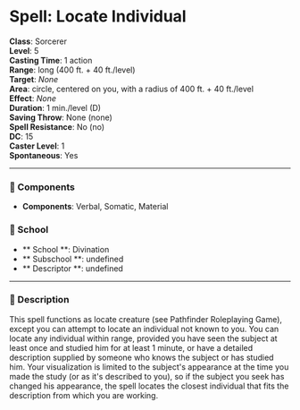 
# Spell: Locate Individual
**Class**: Sorcerer  
**Level**: 5  
**Casting Time**: 1 action  
**Range**: long (400 ft. + 40 ft./level)  
**Target**: _None_  
**Area**: circle, centered on you, with a radius of 400 ft. + 40 ft./level  
**Effect**: _None_  
**Duration**: 1 min./level (D)  
**Saving Throw**: None (none)  
**Spell Resistance**: No (no)  
**DC**: 15  
**Caster Level**: 1  
**Spontaneous**: Yes

---

### 🔮 Components
- **Components**: Verbal, Somatic, Material

### 🏫 School
- ** School **: Divination
- ** Subschool **: undefined
- ** Descriptor **: undefined
---

### 📜 Description
This spell functions as locate creature (see Pathfinder Roleplaying Game), except you can attempt to locate an individual not known to you. You can locate any individual within range, provided you have seen the subject at least once and studied him for at least 1 minute, or have a detailed description supplied by someone who knows the subject or has studied him. Your visualization is limited to the subject's appearance at the time you made the study (or as it's described to you), so if the subject you seek has changed his appearance, the spell locates the closest individual that fits the description from which you are working.
